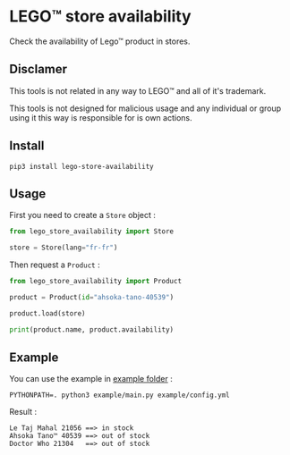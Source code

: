 # LEGO™ store availability

Check the availability of Lego™ product in stores.

## Disclamer

This tools is not related in any way to LEGO™ and all of it's trademark.

This tools is not designed for malicious usage and any individual or group using it this way is responsible for is own actions.

## Install

```shell
pip3 install lego-store-availability
```

## Usage

First you need to create a `Store` object :

```python
from lego_store_availability import Store

store = Store(lang="fr-fr")
```

Then request a `Product` :

```python
from lego_store_availability import Product

product = Product(id="ahsoka-tano-40539")

product.load(store)

print(product.name, product.availability)
```

## Example

You can use the example in [example folder](./example) :
```shell
PYTHONPATH=. python3 example/main.py example/config.yml
```
Result :
```shell
Le Taj Mahal 21056 ==> in stock
Ahsoka Tano™ 40539 ==> out of stock
Doctor Who 21304   ==> out of stock
```
